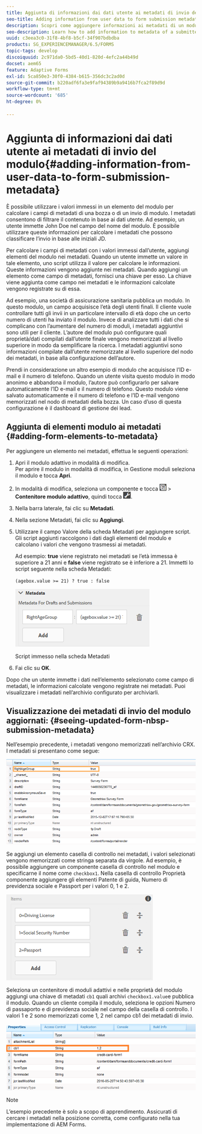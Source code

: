 ```yaml
---
title: Aggiunta di informazioni dai dati utente ai metadati di invio del modulo
seo-title: Adding information from user data to form submission metadata
description: Scopri come aggiungere informazioni ai metadati di un modulo inviato con i dati forniti dall’utente.
seo-description: Learn how to add information to metadata of a submitted form with user provided data.
uuid: c3eea3c0-31f8-4bf8-b5cf-34f907bdbdba
products: SG_EXPERIENCEMANAGER/6.5/FORMS
topic-tags: develop
discoiquuid: 2c971da0-5bd5-40d1-820d-4efc2a44b49d
docset: aem65
feature: Adaptive Forms
exl-id: 5ca850e3-30f0-4384-b615-356dc3c2ad0d
source-git-commit: b220adf6fa3e9faf94389b9a9416b7fca2f89d9d
workflow-type: tm+mt
source-wordcount: '685'
ht-degree: 0%

---
```


# Aggiunta di informazioni dai dati utente ai metadati di invio del modulo{#adding-information-from-user-data-to-form-submission-metadata}

È possibile utilizzare i valori immessi in un elemento del modulo per calcolare i campi di metadati di una bozza o di un invio di modulo. I metadati consentono di filtrare il contenuto in base ai dati utente. Ad esempio, un utente immette John Doe nel campo del nome del modulo. È possibile utilizzare queste informazioni per calcolare i metadati che possono classificare l’invio in base alle iniziali JD.

Per calcolare i campi di metadati con i valori immessi dall’utente, aggiungi elementi del modulo nei metadati. Quando un utente immette un valore in tale elemento, uno script utilizza il valore per calcolare le informazioni. Queste informazioni vengono aggiunte nei metadati. Quando aggiungi un elemento come campo di metadati, fornisci una chiave per esso. La chiave viene aggiunta come campo nei metadati e le informazioni calcolate vengono registrate su di essa.

Ad esempio, una società di assicurazione sanitaria pubblica un modulo. In questo modulo, un campo acquisisce l’età degli utenti finali. Il cliente vuole controllare tutti gli invii in un particolare intervallo di età dopo che un certo numero di utenti ha inviato il modulo. Invece di analizzare tutti i dati che si complicano con l’aumentare del numero di moduli, i metadati aggiuntivi sono utili per il cliente. L’autore del modulo può configurare quali proprietà/dati compilati dall’utente finale vengono memorizzati al livello superiore in modo da semplificare la ricerca. I metadati aggiuntivi sono informazioni compilate dall’utente memorizzate al livello superiore del nodo dei metadati, in base alla configurazione dell’autore.

Prendi in considerazione un altro esempio di modulo che acquisisce l’ID e-mail e il numero di telefono. Quando un utente visita questo modulo in modo anonimo e abbandona il modulo, l’autore può configurarlo per salvare automaticamente l’ID e-mail e il numero di telefono. Questo modulo viene salvato automaticamente e il numero di telefono e l’ID e-mail vengono memorizzati nel nodo di metadati della bozza. Un caso d’uso di questa configurazione è il dashboard di gestione dei lead.

## Aggiunta di elementi modulo ai metadati {#adding-form-elements-to-metadata}

Per aggiungere un elemento nei metadati, effettua le seguenti operazioni:

1. Apri il modulo adattivo in modalità di modifica.\
   Per aprire il modulo in modalità di modifica, in Gestione moduli seleziona il modulo e tocca **Apri**.
1. In modalità di modifica, seleziona un componente e tocca ![a livello di campo](assets/field-level.png) > **Contenitore modulo adattivo**, quindi tocca ![cmppr](assets/cmppr.png).
1. Nella barra laterale, fai clic su **Metadati**.
1. Nella sezione Metadati, fai clic su **Aggiungi**.
1. Utilizzare il campo Valore della scheda Metadati per aggiungere script. Gli script aggiunti raccolgono i dati dagli elementi del modulo e calcolano i valori che vengono trasmessi ai metadati.

   Ad esempio: **true** viene registrato nei metadati se l’età immessa è superiore a 21 anni e **false** viene registrato se è inferiore a 21. Immetti lo script seguente nella scheda Metadati:

   `(agebox.value >= 21) ? true : false`

   ![Script metadati](assets/add-element-metadata.png)

   Script immesso nella scheda Metadati

1. Fai clic su **OK**.

Dopo che un utente immette i dati nell’elemento selezionato come campo di metadati, le informazioni calcolate vengono registrate nei metadati. Puoi visualizzare i metadati nell’archivio configurato per archiviarli.

## Visualizzazione dei metadati di invio del modulo aggiornati: {#seeing-updated-form-nbsp-submission-metadata}

Nell’esempio precedente, i metadati vengono memorizzati nell’archivio CRX. I metadati si presentano come segue:

![Metadati](assets/metadata_entry_new.png)

Se aggiungi un elemento casella di controllo nei metadati, i valori selezionati vengono memorizzati come stringa separata da virgole. Ad esempio, è possibile aggiungere un componente casella di controllo nel modulo e specificarne il nome come `checkbox1`. Nella casella di controllo Proprietà componente aggiungere gli elementi Patente di guida, Numero di previdenza sociale e Passport per i valori 0, 1 e 2.

![Memorizzazione di più valori da una casella di controllo](assets/checkbox-metadata.png)

Seleziona un contenitore di moduli adattivi e nelle proprietà del modulo aggiungi una chiave di metadati `cb1` quali archivi `checkbox1.value`e pubblica il modulo. Quando un cliente compila il modulo, seleziona le opzioni Numero di passaporto e di previdenza sociale nel campo della casella di controllo. I valori 1 e 2 sono memorizzati come 1, 2 nel campo cb1 dei metadati di invio.

![Inserimento di metadati per più valori selezionati in un campo casella di controllo](assets/metadata-entry.png)

>[!NOTE]
>
>L’esempio precedente è solo a scopo di apprendimento. Assicurati di cercare i metadati nella posizione corretta, come configurato nella tua implementazione di AEM Forms.
